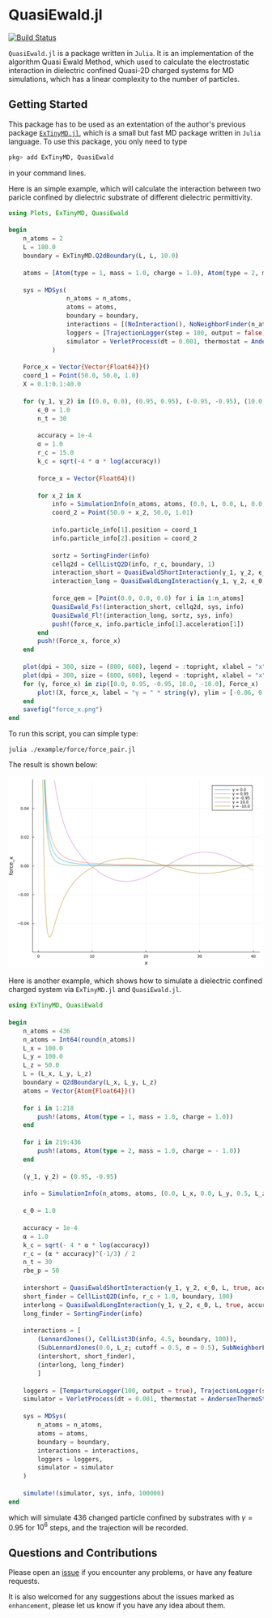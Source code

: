 # QuasiEwald.jl

[![Build Status](https://github.com/ArrogantGao/QuasiEwald.jl/actions/workflows/CI.yml/badge.svg?branch=main)](https://github.com/ArrogantGao/QuasiEwald.jl/actions/workflows/CI.yml?query=branch%3Amain)

`QuasiEwald.jl` is a package written in `Julia`. 
It is an implementation of the algorithm Quasi Ewald Method, which used to calculate the electrostatic interaction in dielectric confined Quasi-2D charged systems for MD simulations, which has a linear complexity to the number of particles.

## Getting Started

This package has to be used as an extentation of the author's previous package [`ExTinyMD.jl`](https://github.com/ArrogantGao/ExTinyMD.jl), which is a small but fast MD package written in `Julia` language.
To use this package, you only need to type
```julia
pkg> add ExTinyMD, QuasiEwald
```
in your command lines.

Here is an simple example, which will calculate the interaction between two paricle confined by dielectric substrate of different dielectric permittivity.
```julia
using Plots, ExTinyMD, QuasiEwald

begin
    n_atoms = 2
    L = 180.0
    boundary = ExTinyMD.Q2dBoundary(L, L, 10.0) 

    atoms = [Atom(type = 1, mass = 1.0, charge = 1.0), Atom(type = 2, mass = 1.0, charge = -1.0)]

    sys = MDSys(
                n_atoms = n_atoms,
                atoms = atoms,
                boundary = boundary,
                interactions = [(NoInteraction(), NoNeighborFinder(n_atoms))],
                loggers = [TrajectionLogger(step = 100, output = false)],
                simulator = VerletProcess(dt = 0.001, thermostat = AndersenThermoStat(1.0, 0.05))
            )

    Force_x = Vector{Vector{Float64}}()
    coord_1 = Point(50.0, 50.0, 1.0)
    X = 0.1:0.1:40.0

    for (γ_1, γ_2) in [(0.0, 0.0), (0.95, 0.95), (-0.95, -0.95), (10.0, 10.0), (-10.0, -10.0)]
        ϵ_0 = 1.0
        n_t = 30

        accuracy = 1e-4
        α = 1.0
        r_c = 15.0
        k_c = sqrt(-4 * α * log(accuracy))

        force_x = Vector{Float64}()

        for x_2 in X
            info = SimulationInfo(n_atoms, atoms, (0.0, L, 0.0, L, 0.0, 10.0), boundary; min_r = 1.0, temp = 1.0)
            coord_2 = Point(50.0 + x_2, 50.0, 1.01)

            info.particle_info[1].position = coord_1
            info.particle_info[2].position = coord_2

            sortz = SortingFinder(info)
            cellq2d = CellListQ2D(info, r_c, boundary, 1)
            interaction_short = QuasiEwaldShortInteraction(γ_1, γ_2, ϵ_0, (L, L, 10.0), false, accuracy, α, n_atoms, r_c, n_t)
            interaction_long = QuasiEwaldLongInteraction(γ_1, γ_2, ϵ_0, (L, L, 10.0), false, accuracy, α, n_atoms, k_c, 0)
    
            force_qem = [Point(0.0, 0.0, 0.0) for i in 1:n_atoms]
            QuasiEwald_Fs!(interaction_short, cellq2d, sys, info)
            QuasiEwald_Fl!(interaction_long, sortz, sys, info)
            push!(force_x, info.particle_info[1].acceleration[1])
        end
        push!(Force_x, force_x)
    end

    plot(dpi = 300, size = (800, 600), legend = :topright, xlabel = "x", ylabel = "force_x")
    plot(dpi = 300, size = (800, 600), legend = :topright, xlabel = "x", ylabel = "force_x")
    for (γ, force_x) in zip([0.0, 0.95, -0.95, 10.0, -10.0], Force_x)
        plot!(X, force_x, label = "γ = " * string(γ), ylim = [-0.06, 0.06])
    end
    savefig("force_x.png")
end
```
To run this script, you can simple type:
```
julia ./example/force/force_pair.jl
```
The result is shown below:

![Force in x direction](./examples/force/force_x.png)


Here is another example, which shows how to simulate a dielectric confined charged system via `ExTinyMD.jl` and `QuasiEwald.jl`.
```julia
using ExTinyMD, QuasiEwald

begin
    n_atoms = 436
    n_atoms = Int64(round(n_atoms))
    L_x = 100.0
    L_y = 100.0
    L_z = 50.0
    L = (L_x, L_y, L_z)
    boundary = Q2dBoundary(L_x, L_y, L_z)
    atoms = Vector{Atom{Float64}}()

    for i in 1:218
        push!(atoms, Atom(type = 1, mass = 1.0, charge = 1.0))
    end

    for i in 219:436
        push!(atoms, Atom(type = 2, mass = 1.0, charge = - 1.0))
    end

    (γ_1, γ_2) = (0.95, -0.95)

    info = SimulationInfo(n_atoms, atoms, (0.0, L_x, 0.0, L_y, 0.5, L_z - 0.5), boundary; min_r = 2.0, temp = 1.0)

    ϵ_0 = 1.0

    accuracy = 1e-4
    α = 1.0
    k_c = sqrt(- 4 * α * log(accuracy))
    r_c = (α * accuracy)^(-1/3) / 2
    n_t = 30
    rbe_p = 50

    intershort = QuasiEwaldShortInteraction(γ_1, γ_2, ϵ_0, L, true, accuracy, α, n_atoms, r_c, n_t)
    short_finder = CellListQ2D(info, r_c + 1.0, boundary, 100)
    interlong = QuasiEwaldLongInteraction(γ_1, γ_2, ϵ_0, L, true, accuracy, α, n_atoms, k_c, rbe_p)
    long_finder = SortingFinder(info)

    interactions = [
        (LennardJones(), CellList3D(info, 4.5, boundary, 100)),
        (SubLennardJones(0.0, L_z; cutoff = 0.5, σ = 0.5), SubNeighborFinder(1.0, info, 0.0, L_z)), 
        (intershort, short_finder),
        (interlong, long_finder)
        ]

    loggers = [TempartureLogger(100, output = true), TrajectionLogger(step = 100, output = true)]
    simulator = VerletProcess(dt = 0.001, thermostat = AndersenThermoStat(1.0, 0.05))

    sys = MDSys(
        n_atoms = n_atoms,
        atoms = atoms,
        boundary = boundary,
        interactions = interactions,
        loggers = loggers,
        simulator = simulator
    )

    simulate!(simulator, sys, info, 100000)
end
```
which will simulate 436 changed particle confined by substrates with $\gamma = 0.95$ for $10^6$ steps, and the trajection will be recorded.

## Questions and Contributions

Please open an [issue](https://github.com/ArrogantGao/QuasiEwald.jl/issues)
if you encounter any problems, or have any feature requests.

It is also welcomed for any suggestions about the issues marked as `enhancement`, please let us know if you have any idea about them.